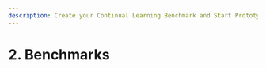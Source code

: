 ```yaml
---
description: Create your Continual Learning Benchmark and Start Prototyping
---
```


# 2. Benchmarks

